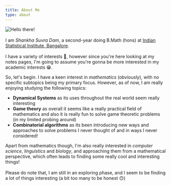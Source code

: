 ```yaml
---
title: About Me
type: about
---
```


![Hello there!](/images/hello_there.gif)  
\
I am *Shankha Suvra Dam*, a second-year doing B.Math (hons) at [Indian Statistical Institute, Bangalore](https://www.isibang.ac.in/).  
\
I have a variety of interests 👀, however since you're here looking at my notes pages, I'm going to assume you're gonna be more interested in my academic interests 😁.  

So, let's begin. I have a keen interest in *mathematics* (obviously), with no specific subtopics being my primary focus. However, as of now, I am really enjoying studying the following topics:

- **Dynamical Systems** as its uses throughout the real world seem really interesting
- **Game theory** as overall it seems like a really practical field of mathematics and also it is really fun to solve game theoretic problems (in my limited probing around)
- **Combinatorial algorithms** as its been introducing new ways and approaches to solve problems I never thought of and in ways I never considered! 

Apart from mathematics though, I'm also really interested in *computer science*, *linguistics* and *biology*, and approaching them from a mathematical perspective, which often leads to finding some really cool and interesting things!  
\
Please do note that, I am still in an exploring phase, and I seem to be finding a lot of things interesting (a bit too many to be honest 🙃)  